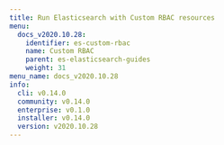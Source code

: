 ```yaml
---
title: Run Elasticsearch with Custom RBAC resources
menu:
  docs_v2020.10.28:
    identifier: es-custom-rbac
    name: Custom RBAC
    parent: es-elasticsearch-guides
    weight: 31
menu_name: docs_v2020.10.28
info:
  cli: v0.14.0
  community: v0.14.0
  enterprise: v0.1.0
  installer: v0.14.0
  version: v2020.10.28
---
```


